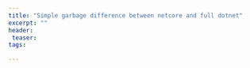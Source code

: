 ```yaml
---
title: "Simple garbage difference between netcore and full dotnet"
excerpt: ""
header:
 teaser:
tags: 

--- 
```

